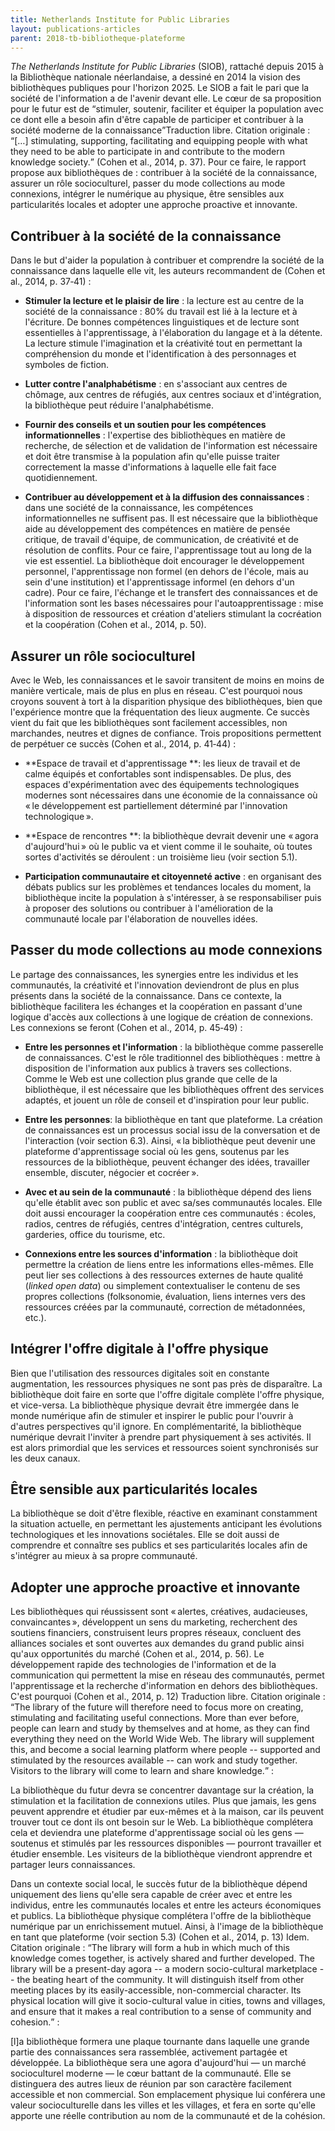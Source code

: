 ```yaml
---
title: Netherlands Institute for Public Libraries
layout: publications-articles
parent: 2018-tb-bibliotheque-plateforme
---
```


<i>The Netherlands Institute for Public Libraries</i> (SIOB), rattaché depuis 2015 à la Bibliothèque nationale néerlandaise, a dessiné en 2014 la vision des bibliothèques publiques pour l'horizon 2025. Le SIOB a fait le pari que la société de l'information a de l'avenir devant elle. Le cœur de sa proposition pour le futur est de <q>stimuler, soutenir, faciliter et équiper la population avec ce dont elle a besoin afin d'être capable de participer et contribuer à la société moderne de la connaissance</q><at-note>Traduction libre. Citation originale : <q>[…] stimulating, supporting, facilitating and equipping people with what they need to be able to participate in and contribute to the modern knowledge society.</q></at-note> (Cohen et al., 2014, p. 37). Pour ce faire, le rapport propose aux bibliothèques de : contribuer à la société de la connaissance, assurer un rôle socioculturel, passer du mode collections au mode connexions, intégrer le numérique au physique, être sensibles aux particularités locales et adopter une approche proactive et innovante.

## Contribuer à la société de la connaissance

Dans le but d'aider la population à contribuer et comprendre la société de la connaissance dans laquelle elle vit, les auteurs recommandent de (Cohen et al., 2014, p. 37‑41) :

- **Stimuler la lecture et le plaisir de lire** : la lecture est au centre de la société de la connaissance : 80% du travail est lié à la lecture et à l'écriture. De bonnes compétences linguistiques et de lecture sont essentielles à l'apprentissage, à l'élaboration du langage et à la détente. La lecture stimule l'imagination et la créativité tout en permettant la compréhension du monde et l'identification à des personnages et symboles de fiction.

- **Lutter contre l'analphabétisme** : en s'associant aux centres de chômage, aux centres de réfugiés, aux centres sociaux et d'intégration, la bibliothèque peut réduire l'analphabétisme.

- **Fournir des conseils et un soutien pour les compétences informationnelles** : l'expertise des bibliothèques en matière de recherche, de sélection et de validation de l'information est nécessaire et doit être transmise à la population afin qu'elle puisse traiter correctement la masse d'informations à laquelle elle fait face quotidiennement.

- **Contribuer au développement et à la diffusion des connaissances** : dans une société de la connaissance, les compétences informationnelles ne suffisent pas. Il est nécessaire que la bibliothèque aide au développement des compétences en matière de pensée critique, de travail d'équipe, de communication, de créativité et de résolution de conflits. Pour ce faire, l'apprentissage tout au long de la vie est essentiel. La bibliothèque doit encourager le développement personnel, l'apprentissage non formel (en dehors de l'école, mais au sein d'une institution) et l'apprentissage informel (en dehors d'un cadre). Pour ce faire, l'échange et le transfert des connaissances et de l'information sont les bases nécessaires pour l'autoapprentissage : mise à disposition de ressources et création d'ateliers stimulant la cocréation et la coopération (Cohen et al., 2014, p. 50).

## Assurer un rôle socioculturel

Avec le Web, les connaissances et le savoir transitent de moins en moins de manière verticale, mais de plus en plus en réseau. C'est pourquoi nous croyons souvent à tort à la disparition physique des bibliothèques, bien que l'expérience montre que la fréquentation des lieux augmente. Ce succès vient du fait que les bibliothèques sont facilement accessibles, non marchandes, neutres et dignes de confiance. Trois propositions permettent de perpétuer ce succès (Cohen et al., 2014, p. 41‑44) :

- **Espace de travail et d'apprentissage **: les lieux de travail et de calme équipés et confortables sont indispensables. De plus, des espaces d'expérimentation avec des équipements technologiques modernes sont nécessaires dans une économie de la connaissance où « le développement est partiellement déterminé par l'innovation technologique ».

- **Espace de rencontres **: la bibliothèque devrait devenir une « agora d'aujourd'hui » où le public va et vient comme il le souhaite, où toutes sortes d'activités se déroulent : un troisième lieu (voir section 5.1).

- **Participation communautaire et citoyenneté active** : en organisant des débats publics sur les problèmes et tendances locales du moment, la bibliothèque incite la population à s'intéresser, à se responsabiliser puis à proposer des solutions ou contribuer à l'amélioration de la communauté locale par l'élaboration de nouvelles idées.

## Passer du mode collections au mode connexions

Le partage des connaissances, les synergies entre les individus et les communautés, la créativité et l'innovation deviendront de plus en plus présents dans la société de la connaissance. Dans ce contexte, la bibliothèque facilitera les échanges et la coopération en passant d'une logique d'accès aux collections à une logique de création de connexions. Les connexions se feront (Cohen et al., 2014, p. 45‑49) :

- **Entre les personnes et l'information** : la bibliothèque comme passerelle de connaissances. C'est le rôle traditionnel des bibliothèques : mettre à disposition de l'information aux publics à travers ses collections. Comme le Web est une collection plus grande que celle de la bibliothèque, il est nécessaire que les bibliothèques offrent des services adaptés, et jouent un rôle de conseil et d'inspiration pour leur public.

- **Entre les personnes**: la bibliothèque en tant que plateforme. La création de connaissances est un processus social issu de la conversation et de l'interaction (voir section 6.3). Ainsi, « la bibliothèque peut devenir une plateforme d'apprentissage social où les gens, soutenus par les ressources de la bibliothèque, peuvent échanger des idées, travailler ensemble, discuter, négocier et cocréer ».

- **Avec et au sein de la communauté** : la bibliothèque dépend des liens qu'elle établit avec son public et avec sa/ses communautés locales. Elle doit aussi encourager la coopération entre ces communautés : écoles, radios, centres de réfugiés, centres d'intégration, centres culturels, garderies, office du tourisme, etc.

- **Connexions entre les sources d'information** : la bibliothèque doit permettre la création de liens entre les informations elles-mêmes. Elle peut lier ses collections à des ressources externes de haute qualité (<i>linked open data</i>) ou simplement contextualiser le contenu de ses propres collections (folksonomie, évaluation, liens internes vers des ressources créées par la communauté, correction de métadonnées, etc.).

## Intégrer l'offre digitale à l'offre physique

Bien que l'utilisation des ressources digitales soit en constante augmentation, les ressources physiques ne sont pas près de disparaître. La bibliothèque doit faire en sorte que l'offre digitale complète l'offre physique, et vice-versa. La bibliothèque physique devrait être immergée dans le monde numérique afin de stimuler et inspirer le public pour l'ouvrir à d'autres perspectives qu'il ignore. En complémentarité, la bibliothèque numérique devrait l'inviter à prendre part physiquement à ses activités. Il est alors primordial que les services et ressources soient synchronisés sur les deux canaux.

## Être sensible aux particularités locales

La bibliothèque se doit d'être flexible, réactive en examinant constamment la situation actuelle, en permettant les ajustements anticipant les évolutions technologiques et les innovations sociétales. Elle se doit aussi de comprendre et connaître ses publics et ses particularités locales afin de s'intégrer au mieux à sa propre communauté.

## Adopter une approche proactive et innovante

Les bibliothèques qui réussissent sont « alertes, créatives, audacieuses, convaincantes », développent un sens du marketing, recherchent des soutiens financiers, construisent leurs propres réseaux, concluent des alliances sociales et sont ouvertes aux demandes du grand public ainsi qu'aux opportunités du marché (Cohen et al., 2014, p. 56). Le développement rapide des technologies de l'information et de la communication qui permettent la mise en réseau des communautés, permet l'apprentissage et la recherche d'information en dehors des bibliothèques. C'est pourquoi (Cohen et al., 2014, p. 12) <at-note>Traduction libre. Citation originale : <q>The library of the future will therefore need to focus more on creating, stimulating and facilitating useful connections. More than ever before, people can learn and study by themselves and at home, as they can find everything they need on the World Wide Web. The library will supplement this, and become a social learning platform where people -- supported and stimulated by the resources available -- can work and study together. Visitors to the library will come to learn and share knowledge.</q></at-note> :

<at-blockquote>La bibliothèque du futur devra se concentrer davantage sur la création, la stimulation et la facilitation de connexions utiles. Plus que jamais, les gens peuvent apprendre et étudier par eux-mêmes et à la maison, car ils peuvent trouver tout ce dont ils ont besoin sur le Web. La bibliothèque complétera cela et deviendra une plateforme d'apprentissage social où les gens — soutenus et stimulés par les ressources disponibles — pourront travailler et étudier ensemble. Les visiteurs de la bibliothèque viendront apprendre et partager leurs connaissances.</at-blockquote>

Dans un contexte social local, le succès futur de la bibliothèque dépend uniquement des liens qu'elle sera capable de créer avec et entre les individus, entre les communautés locales et entre les acteurs économiques et publics. La bibliothèque physique complétera l'offre de la bibliothèque numérique par un enrichissement mutuel. Ainsi, à l'image de la bibliothèque en tant que plateforme (voir section 5.3) (Cohen et al., 2014, p. 13) <at-note>Idem. Citation originale : <q>The library will form a hub in which much of this knowledge comes together, is actively shared and further developed. The library will be a present-day agora -- a modern socio-cultural marketplace -- the beating heart of the community. It will distinguish itself from other meeting places by its easily-accessible, non-commercial character. Its physical location will give it socio-cultural value in cities, towns and villages, and ensure that it makes a real contribution to a sense of community and cohesion.</q></at-note> :

<at-blockquote>[l]a bibliothèque formera une plaque tournante dans laquelle une grande partie des connaissances sera rassemblée, activement partagée et développée. La bibliothèque sera une agora d'aujourd'hui — un marché socioculturel moderne — le cœur battant de la communauté. Elle se distinguera des autres lieux de réunion par son caractère facilement accessible et non commercial. Son emplacement physique lui conférera une valeur socioculturelle dans les villes et les villages, et fera en sorte qu'elle apporte une réelle contribution au nom de la communauté et de la cohésion.</at-blockquote>
